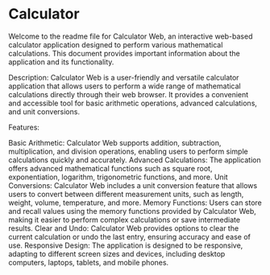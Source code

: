 # Calculator
Welcome to the readme file for Calculator Web, an interactive web-based calculator application designed to perform various mathematical calculations. This document provides important information about the application and its functionality.

Description:
Calculator Web is a user-friendly and versatile calculator application that allows users to perform a wide range of mathematical calculations directly through their web browser. It provides a convenient and accessible tool for basic arithmetic operations, advanced calculations, and unit conversions.

Features:

Basic Arithmetic: Calculator Web supports addition, subtraction, multiplication, and division operations, enabling users to perform simple calculations quickly and accurately.
Advanced Calculations: The application offers advanced mathematical functions such as square root, exponentiation, logarithm, trigonometric functions, and more.
Unit Conversions: Calculator Web includes a unit conversion feature that allows users to convert between different measurement units, such as length, weight, volume, temperature, and more.
Memory Functions: Users can store and recall values using the memory functions provided by Calculator Web, making it easier to perform complex calculations or save intermediate results.
Clear and Undo: Calculator Web provides options to clear the current calculation or undo the last entry, ensuring accuracy and ease of use.
Responsive Design: The application is designed to be responsive, adapting to different screen sizes and devices, including desktop computers, laptops, tablets, and mobile phones.
